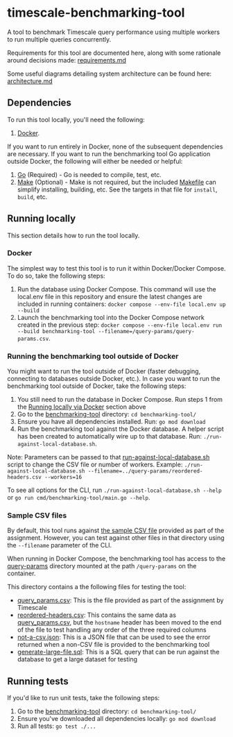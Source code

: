 # timescale-benchmarking-tool

A tool to benchmark Timescale query performance using multiple workers to run multiple queries concurrently.

Requirements for this tool are documented here, along with some rationale around decisions made: [requirements.md](./requirements.md)

Some useful diagrams detailing system architecture can be found here: [architecture.md](./architecture.md)

## Dependencies

To run this tool locally, you'll need the following:

1. [Docker](https://docs.docker.com/compose/install/).

If you want to run entirely in Docker, none of the subsequent dependencies are necessary. If you want to
run the benchmarking tool Go application outside Docker, the following will either be needed or helpful:

1. [Go](https://go.dev/doc/install) (Required) - Go is needed to compile, test, etc.
2. [Make](https://www.gnu.org/software/make/) (Optional) - Make is not required, but the included [Makefile](./benchmarking-tool/Makefile) can simplify installing, building, etc. See the targets in that file for `install`, `build`, etc.

## Running locally

This section details how to run the tool locally.

### Docker

The simplest way to test this tool is to run it within Docker/Docker Compose. To do so, take the following steps:

1. Run the database using Docker Compose. This command will use the local.env file in this repository and ensure the latest changes are included in running containers: `docker compose --env-file local.env up --build`
2. Launch the benchmarking tool into the Docker Compose network created in the previous step: `docker compose --env-file local.env run --build benchmarking-tool --filename=/query-params/query-params.csv`.

### Running the benchmarking tool outside of Docker

You might want to run the tool outside of Docker (faster debugging, connecting to databases outside Docker, etc.). In case you want to run the benchmarking tool outside of Docker, take the following steps:

1. You still need to run the database in Docker Compose. Run steps 1 from the [Running locally via Docker](#running-locally-via-docker) section above
2. Go to the [benchmarking-tool](./benchmarking-tool/) directory: `cd benchmarking-tool/`
3. Ensure you have all dependencies installed. Run: `go mod download`
4. Run the benchmarking tool against the Docker database. A helper script has been created to automatically wire up to that database. Run: `./run-against-local-database.sh`.

Note: Parameters can be passed to that [run-against-local-database.sh](./benchmarking-tool/run-against-local-database.sh)
script to change the CSV file or number of workers. Example: `./run-against-local-database.sh --filename=../query-params/reordered-headers.csv --workers=16`

To see all options for the CLI, run `./run-against-local-database.sh --help` or `go run cmd/benchmarking-tool/main.go --help`.

### Sample CSV files

By default, this tool runs against [the sample CSV file](./query-params/query-params.csv) provided as part of the assignment. However, you can test against other files in that directory using the `--filename` parameter of the CLI.

When running in Docker Compose, the benchmarking tool has access to the [query-params](./query-params/) directory mounted at the path `/query-params` on the container.

This directory contains a the following files for testing the tool:

- [query_params.csv](./query-params/query-params.csv): This is the file provided as part of the assignment by Timescale
- [reordered-headers.csv](./query-params/reordered-headers.csv): This contains the same data as [query_params.csv](./query-params/query-params.csv), but the `hostname` header has been moved to the end of the file to test handling any order of the three required columns
- [not-a-csv.json](./query-params/not-a-csv.json): This is a JSON file that can be used to see the error
  returned when a non-CSV file is provided to the benchmarking tool
- [generate-large-file.sql](./query-params/generate-large-file.sql): This is a SQL query that can be run against the database to get a large dataset for testing

## Running tests

If you'd like to run unit tests, take the following steps:

1. Go to the [benchmarking-tool](./benchmarking-tool/) directory: `cd benchmarking-tool/`
2. Ensure you've downloaded all dependencies locally: `go mod download`
3. Run all tests: `go test ./...`
